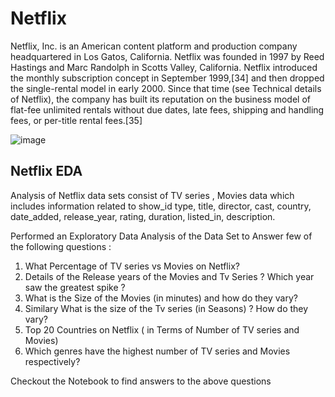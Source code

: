 # Netflix
Netflix, Inc. is an American content platform and production company headquartered in Los Gatos, California. Netflix was founded in 1997 by Reed Hastings and Marc Randolph in Scotts Valley, California. Netflix introduced the monthly subscription concept in September 1999,[34] and then dropped the single-rental model in early 2000. Since that time (see Technical details of Netflix), the company has built its reputation on the business model of flat-fee unlimited rentals without due dates, late fees, shipping and handling fees, or per-title rental fees.[35]

![image](https://user-images.githubusercontent.com/19268537/116276509-3b845180-a7a2-11eb-9dfc-126095bac98a.png)


## Netflix EDA

Analysis of Netflix data sets consist of TV series , Movies data which includes information related to 
show_id	type,	title,	director,	cast,	country,	date_added,	release_year,	rating,	duration,	listed_in,	description.

Performed an Exploratory Data Analysis of the Data Set to Answer few of the following questions :

1. What Percentage of TV series vs Movies on Netflix?
2. Details of the Release years of the Movies and Tv Series ? Which year saw the greatest spike ?
3. What is the Size of the Movies (in minutes) and how do they vary? 
4. Similary What is the size of the Tv series (in Seasons) ? How do they vary?
5. Top 20 Countries on Netflix ( in Terms of Number of TV series and Movies)
6. Which genres have the highest number of TV series and Movies respectively?

Checkout the Notebook to find answers to the above questions
